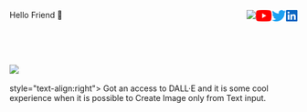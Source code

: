 <!DOCTYPE html>
<html>
  
<body>
  <p> 
    <a <b> Hello Friend 👋 </b> </a>
    <a href="https://www.linkedin.com/in/sskela-z-123322210/"><img height="20" align="right" src="./Icons/linkedin.svg" alt=""/> </a>
    <a href="https://twitter.com/sskelaz"><img height="20" align="right" src="./Icons/twitter.png" alt=""/> </a>
    <a href="https://www.youtube.com/channel/UC0AHWT1_oRXxfgglrVvr5qw/videos"><img height="20" align="right" src="./Icons/youtube.svg.png" alt=""/> </a>
    <a> <img height="20" align="right" src="https://user-images.githubusercontent.com/65283311/176474763-e8401ddf-7a73-45a1-bbb3-9da58154b7fa.gif"</a> 
  </p>
</body>


<br />
<br />
<br />


<body>
  <p> <img src="https://user-images.githubusercontent.com/65283311/176610614-7538bb00-bde4-4b73-91de-d16b2bdc30fe.gif" style="width:300px"> </p>
    <p> style="text-align:right"> Got an access to DALL·E and  it is some cool experience when it is possible to Create Image only from Text input. </p>
</body>


</html>





